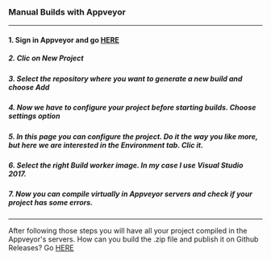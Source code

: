 ### Manual Builds with Appveyor

---

#### 1. Sign in Appveyor and go [HERE](https://ci.appveyor.com/projects)
##### 2. Clic on New Project
##### 3. Select the repository where you want to generate a new build and choose Add
##### 4. Now we have to configure your project before starting builds. Choose settings option
##### 5. In this page you can configure the project. Do it the way you like more, but here we are interested in the Environment tab. Clic it.
##### 6. Select the right Build worker image. In my case I use Visual Studio 2017.
##### 7. Now you can compile virtually in Appveyor servers and check if your project has some errors.

---

After following those steps you will have all your project compiled in the Appveyor's servers. 
How can you build the .zip file and publish it on Github Releases? Go [HERE](https://jony635.github.io/Automated-Builds-with-Appveyor/publishing_files)
